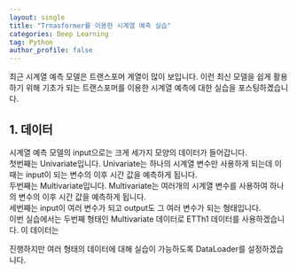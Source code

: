 ```yaml
---
layout: single
title: "Trnasformer를 이용한 시계열 예측 실습"
categories: Deep Learning
tag: Python
author_profile: false
---
```


최근 시계열 예측 모델은 트랜스포머 계열이 많이 보입니다. 이런 최신 모델을 쉽게 활용하기 위해 기초가 되는 트랜스포머를 이용한 시계열 예측에 대한 실습을 포스팅하곘습니다.

## 1. 데이터
시계열 예측 모델의 input으로는 크게 세가지 모양의 데이터가 들어갑니다.  
 첫번째는 Univariate입니다. Univariate는 하나의 시계열 변수만 사용하게 되는데 이때는 input이 되는 변수의 이후 시간 값을 예측하게 됩니다.  
 두번째는 Multivariate입니다. Multivariate는 여러개의 시계열 변수를 사용하여 하나의 변수의 이후 시간 값을 예측하게 됩니다.  
 세번째는 input이 여러 변수가 되고 output도 그 여러 변수가 되는 형태입니다.  
 이번 실습에서는 두번째 형태인 Multivariate 데이터로 ETTh1 데이터를 사용하겠습니다. 이 데이터는 
 
 진행하지만 여러 형태의 데이터에 대해 실습이 가능하도록 DataLoader를 설정하겠습니다.


